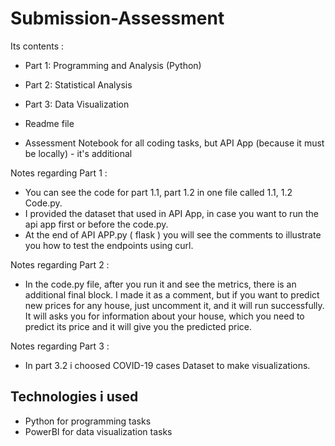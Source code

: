 # Submission-Assessment
Its contents :
* Part 1: Programming and Analysis (Python)

* Part 2: Statistical Analysis

* Part 3: Data Visualization

* Readme file

* Assessment Notebook for all coding tasks, but API App (because it must be locally)  - it's additional
  
Notes regarding Part 1 :
* You can see the code for part 1.1, part 1.2 in one file called 1.1, 1.2 Code.py.
* I provided the dataset that used in API App, in case you want to run the api app first or before the code.py.
* At the end of API APP.py ( flask ) you will see the comments to illustrate you how to test the endpoints using curl. 

Notes regarding Part 2 :
* In the code.py file, after you run it and see the metrics, there is an additional final block. I made it as a comment, but if you want to predict new prices for any house, just uncomment it, and it will run successfully. It will asks you for information about your house, which you need to predict its price and it will give you the predicted price.

Notes regarding Part 3 :
* In part 3.2 i choosed COVID-19 cases Dataset to make visualizations. 
  
## Technologies i used
* Python for programming tasks
* PowerBI for data visualization tasks
